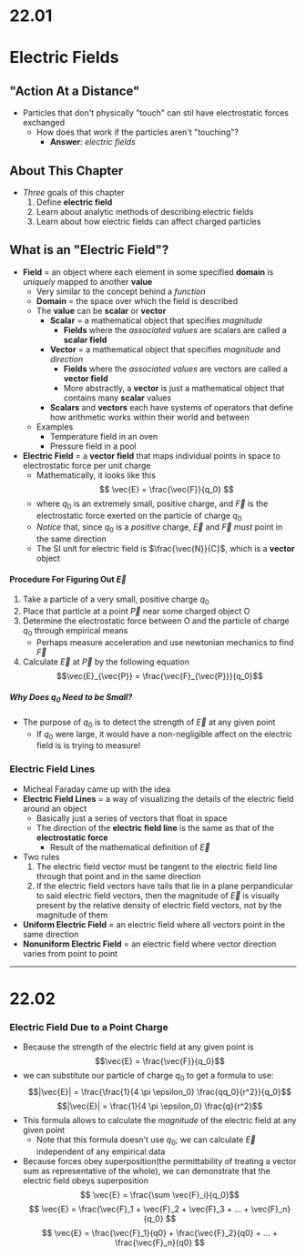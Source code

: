 # 22.01

# Electric Fields


## "Action At a Distance"
- Particles that don't physically "touch" can stil have electrostatic forces exchanged
    * How does that work if the particles aren't "touching"?
        + **Answer**: *electric fields*

## About This Chapter
- *Three* goals of this chapter
    1. Define **electric field**
    2. Learn about analytic methods of describing electric fields
    3. Learn about how electric fields can affect charged particles

## What is an "Electric Field"?
- **Field** = an object where each element in some specified **domain** is *uniquely* mapped to another **value**
    * Very similar to the concept behind a *function*
    * **Domain** = the space over which the field is described
    * The **value** can be **scalar** or **vector**
        + **Scalar** = a mathematical object that specifies *magnitude*
            - **Fields** where the *associated values* are scalars are called a **scalar field**
        + **Vector** = a mathematical object that specifies *magnitude* and *direction*
            - **Fields** where the *associated values* are vectors are called a **vector field**
            - More abstractly, a **vector** is just a mathematical object that contains many **scalar** values
        + **Scalars** and **vectors** each have systems of operators that define how arithmetic works within their world and between
    * Examples
        + Temperature field in an oven
        + Pressure field in a pool
- **Electric Field** = a **vector field** that maps individual points in space to electrostatic force per unit charge
    * Mathematically, it looks like this
$$ \vec{E} = \frac{\vec{F}}{q_0} $$
    * where $q_0$ is an extremely small, positive charge, and $\vec{F}$ is the electrostatic force exerted on the particle of charge $q_0$
    * *Notice* that, since $q_0$ is a *positive* charge, $\vec{E}$ and $\vec{F}$ *must* point in the same direction
    * The SI unit for electric field is $\frac{\vec{N}}{C}$, which is a **vector** object

#### Procedure For Figuring Out $\vec{E}$
1. Take a particle of a very small, positive charge $q_0$
2. Place that particle at a point $\vec{P}$ near some charged object O
3. Determine the electrostatic force between O and the particle of charge $q_0$ through empirical means
    * Perhaps measure acceleration and use newtonian mechanics to find $\vec{F}$
4. Calculate $\vec{E}$ at $\vec{P}$ by the following equation
$$\vec{E}_{\vec{P}} = \frac{\vec{F}_{\vec{P}}}{q_0}$$

##### Why Does $q_0$ Need to be Small?
- The purpose of $q_0$ is to detect the strength of $\vec{E}$ at any given point
    * If $q_0$ were large, it would have a non-negligible affect on the electric field is is trying to measure!

### Electric Field Lines
- Micheal Faraday came up with the idea
- **Electric Field Lines** = a way of visualizing the details of the electric field around an object
    * Basically just a series of vectors that float in space
    * The direction of the **electric field line** is the same as that of the **electrostatic force**
        + Result of the mathematical definition of $\vec{E}$
- Two rules
    1. The electric field vector must be tangent to the electric field line through that point and in the same direction
    2. If the electric field vectors have tails that lie in a plane perpandicular to said electric field vectors, then the magnitude of $\vec{E}$ is visually present by the relative density of electric field vectors, not by the magnitude of them
- **Uniform Electric Field** = an electric field where all vectors point in the same direction
- **Nonuniform Electric Field** = an electric field where vector direction varies from point to point


---


# 22.02

### Electric Field Due to a Point Charge
- Because the strength of the electric field at any given point is
$$\vec{E} = \frac{\vec{F}}{q_0}$$
- we can substitute our particle of charge $q_0$ to get a formula to use:
$$|\vec{E}| = \frac{\frac{1}{4 \pi \epsilon_0} \frac{qq_0}{r^2}}{q_0}$$
$$|\vec{E}| = \frac{1}{4 \pi \epsilon_0} \frac{q}{r^2}$$
- This formula allows to calculate the *magnitude* of the electric field at any given point
    * Note that this formula doesn't use $q_0$; we can calculate $\vec{E}$ independent of any empirical data
- Because forces obey superposition(the permittability of treating a vector sum as representative of the whole), we can demonstrate that the electric field obeys superposition
$$ \vec{E} = \frac{\sum \vec{F}_i}{q_0}$$
$$ \vec{E} = \frac{\vec{F}_1 + \vec{F}_2 + \vec{F}_3 + ... + \vec{F}_n}{q_0} $$
$$ \vec{E} = \frac{\vec{F}_1}{q0} + \frac{\vec{F}_2}{q0} + ... + \frac{\vec{F}_n}{q0} $$
